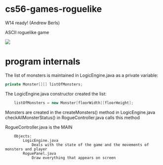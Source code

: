 cs56-games-roguelike
====================

W14 ready! (Andrew Berls)

ASCII roguelike game

![](http://i.imgur.com/E8qA2Pt.jpg)



program internals
=================


The list of monsters is maintained in LogicEngine.java as a private variable:
```java
private Monster[][] listOfMonsters;
```
The LogicEngine.java constructor created the list:
```java
	listOfMonsters = new Monster[floorWidth][floorHeight];
```

Monsters are created in the createMonsters() method in LogicEngine.java
checkAllMonsterStatus() in RogueController.java calls this method



RogueController.java is the MAIN
```
	Objects:
		LogicEngine.java
			Deals with the state of the game and the movements of monsters and player
		RoguePanel.java
			Draw everything that appears on screen
```



